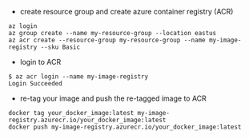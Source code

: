 + create resource group and create azure container registry (ACR)
```shell
az login 
az group create --name my-resource-group --location eastus
az acr create --resource-group my-resource-group --name my-image-registry --sku Basic
```
+ login to ACR

```shell
$ az acr login --name my-image-registry
Login Succeeded
```
+ re-tag your image and push the re-tagged image to ACR

```shell
docker tag your_docker_image:latest my-image-registry.azurecr.io/your_docker_image:latest
docker push my-image-registry.azurecr.io/your_docker_image:latest
```